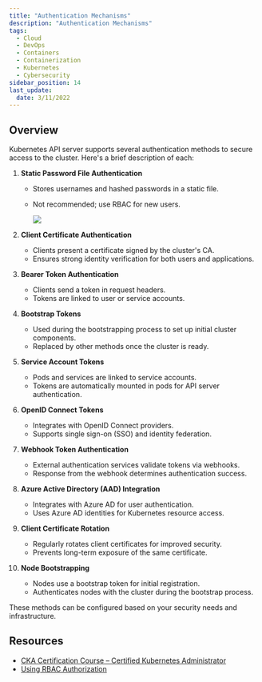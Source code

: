 ```yaml
---
title: "Authentication Mechanisms"
description: "Authentication Mechanisms"
tags: 
  - Cloud
  - DevOps
  - Containers
  - Containerization
  - Kubernetes
  - Cybersecurity
sidebar_position: 14
last_update:
  date: 3/11/2022
---
```



## Overview
Kubernetes API server supports several authentication methods to secure access to the cluster. Here's a brief description of each:

1. **Static Password File Authentication**
   - Stores usernames and hashed passwords in a static file.
   - Not recommended; use RBAC for new users.

        <div class='img-center'>

        ![](/img/docs/k8s-security-kube-apiserver-basic-auth-file.png)

        </div>


2. **Client Certificate Authentication**
   - Clients present a certificate signed by the cluster's CA.
   - Ensures strong identity verification for both users and applications.

3. **Bearer Token Authentication**
   - Clients send a token in request headers.
   - Tokens are linked to user or service accounts.

4. **Bootstrap Tokens**
   - Used during the bootstrapping process to set up initial cluster components.
   - Replaced by other methods once the cluster is ready.

5. **Service Account Tokens**
   - Pods and services are linked to service accounts.
   - Tokens are automatically mounted in pods for API server authentication.

6. **OpenID Connect Tokens**
   - Integrates with OpenID Connect providers.
   - Supports single sign-on (SSO) and identity federation.

7. **Webhook Token Authentication**
   - External authentication services validate tokens via webhooks.
   - Response from the webhook determines authentication success.

8. **Azure Active Directory (AAD) Integration**
   - Integrates with Azure AD for user authentication.
   - Uses Azure AD identities for Kubernetes resource access.

9. **Client Certificate Rotation**
   - Regularly rotates client certificates for improved security.
   - Prevents long-term exposure of the same certificate.

10. **Node Bootstrapping**
    - Nodes use a bootstrap token for initial registration.
    - Authenticates nodes with the cluster during the bootstrap process.

These methods can be configured based on your security needs and infrastructure.

## Resources 

- [CKA Certification Course – Certified Kubernetes Administrator](https://kodekloud.com/courses/certified-kubernetes-administrator-cka/)
- [Using RBAC Authorization](https://kubernetes.io/docs/reference/access-authn-authz/rbac/)
